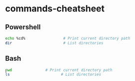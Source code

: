 # commands-cheatsheet

## Powershell
```bash
echo %cd%                 # Print current directory path
dir                       # List directories
```


## Bash
```bash
pwd               # Print current directory path
ls                       # List directories
```
